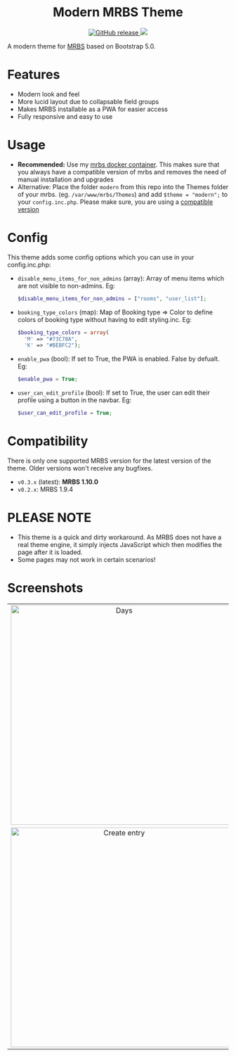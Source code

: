 <h1 align="center">
    Modern MRBS Theme
</h1>

<p align="center">
    <a href="https://github.com/dorianim/modern-mrbs-theme/releases/latest">
        <img src="https://img.shields.io/github/v/release/dorianim/modern-mrbs-theme?logo=github&logoColor=white" alt="GitHub release"/>
    </a>
    <a href="https://www.gnu.org/licenses/agpl-3.0">
        <img src="https://img.shields.io/badge/License-AGPL%20v3-blue.svg" />
    </a>
</p>

A modern theme for [MRBS](https://mrbs.sourceforge.io/) based on Bootstrap 5.0.

# Features
- Modern look and feel
- More lucid layout due to collapsable field groups
- Makes MRBS installable as a PWA for easier access
- Fully responsive and easy to use

# Usage
- **Recommended:** Use my [mrbs docker container](https://github.com/dorianim/mrbs-docker). This makes sure that you always have a compatible version of mrbs and removes the need of manual installation and upgrades
- Alternative: Place the folder `modern` from this repo into the Themes folder of your mrbs. (eg. `/var/www/mrbs/Themes`) and add `$theme = "modern";` to your `config.inc.php`. Please make sure, you are using a [compatible version](#Compatibility)

# Config
This theme adds some config options which you can use in your config.inc.php:
- `disable_menu_items_for_non_admins` (array): Array of menu items which are not visible to non-admins. Eg: 
  ```php
  $disable_menu_items_for_non_admins = ["rooms", "user_list"];
  ```
- `booking_type_colors` (map): Map of Booking type => Color to define colors of booking type without having to edit styling.inc. Eg: 
  ```php
  $booking_type_colors = array(
    'M' => "#73C78A",
    'K' => "#BEBFC2");
  ```
- `enable_pwa` (bool): If set to True, the PWA is enabled. False by defualt. Eg:
  ```php
  $enable_pwa = True;
  ```
- `user_can_edit_profile` (bool): If set to True, the user can edit their profile using a button in the navbar. Eg:
  ```php
  $user_can_edit_profile = True;
  ```

# Compatibility

There is only one supported MRBS version for the latest version of the theme. Older versions won't receive any bugfixes.

- `v0.3.x` (latest): **MRBS 1.10.0**
- `v0.2.x`: MRBS 1.9.4

# PLEASE NOTE
* This theme is a quick and dirty workaround. As MRBS does not have a real theme engine, it simply injects JavaScript which then modifies the page after it is loaded.
* Some pages may not work in certain scenarios!

# Screenshots
<table align="center">
    <tr>
        <td align="center">
            <a href="https://raw.githubusercontent.com/dorianim/modern-mrbs-theme/main/.github/media/dayView.png">
                <img src="https://raw.githubusercontent.com/dorianim/modern-mrbs-theme/main/.github/media/dayView.png" alt="Days" width="500px" />
            </a>
        </td>
        <td align="center">
            <a href="https://raw.githubusercontent.com/dorianim/modern-mrbs-theme/main/.github/media/login.png">
                <img src="https://raw.githubusercontent.com/dorianim/modern-mrbs-theme/main/.github/media/login.png" alt="Login" width="500px" />
            </a>
        </td>
    </tr>
    <tr>
        <td align="center">
            <a href="https://raw.githubusercontent.com/dorianim/modern-mrbs-theme/main/.github/media/createEntry.png">
                <img src="https://raw.githubusercontent.com/dorianim/modern-mrbs-theme/main/.github/media/createEntry.png" alt="Create entry" width="500px" />
            </a>
        </td>
        <td align="center">
            <a href="https://raw.githubusercontent.com/dorianim/modern-mrbs-theme/main/.github/media/entryDetails.png">
                <img src="https://raw.githubusercontent.com/dorianim/modern-mrbs-theme/main/.github/media/entryDetails.png" alt="Entry Details" width="500px" />
            </a>
        </td>
    </tr>
</table>
